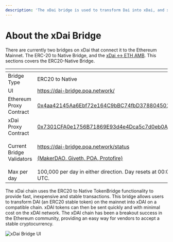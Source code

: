 ```yaml
---
description: 'The xDai bridge is used to transform Dai into xDai, and xDai back to Dai'
---
```


# About the xDai Bridge

There are currently two bridges on xDai that connect it to the Ethereum Mainnet. The ERC-20 to Native Bridge, and the [xDai &lt;-&gt; ETH AMB](../eth-xdai-amb-bridge/about-the-eth-xdai-amb/). This sections covers the ERC20-Native Bridge.

<table>
  <thead>
    <tr>
      <th style="text-align:left"></th>
      <th style="text-align:left"></th>
    </tr>
  </thead>
  <tbody>
    <tr>
      <td style="text-align:left">Bridge Type</td>
      <td style="text-align:left">ERC20 to Native</td>
    </tr>
    <tr>
      <td style="text-align:left">UI</td>
      <td style="text-align:left"><a href="https://dai-bridge.poa.network/">https://dai-bridge.poa.network/</a>
      </td>
    </tr>
    <tr>
      <td style="text-align:left">Ethereum Proxy Contract</td>
      <td style="text-align:left"><a href="https://etherscan.io/address/0x4aa42145Aa6Ebf72e164C9bBC74fbD3788045016#readProxyContract">0x4aa42145Aa6Ebf72e164C9bBC74fbD3788045016</a>
      </td>
    </tr>
    <tr>
      <td style="text-align:left">xDai Proxy Contract</td>
      <td style="text-align:left"><a href="https://blockscout.com/poa/xdai/address/0x7301CFA0e1756B71869E93d4e4Dca5c7d0eb0AA6/read_proxy">0x7301CFA0e1756B71869E93d4e4Dca5c7d0eb0AA6</a>
      </td>
    </tr>
    <tr>
      <td style="text-align:left">Current Bridge Validators</td>
      <td style="text-align:left">
        <p><a href="https://blockscout.com/poa/xdai/address/0x7301CFA0e1756B71869E93d4e4Dca5c7d0eb0AA6/read_proxy">https://dai-bridge.poa.network/status </a>
        </p>
        <p><a href="https://blockscout.com/poa/xdai/address/0x7301CFA0e1756B71869E93d4e4Dca5c7d0eb0AA6/read_proxy">(MakerDAO, Giveth, POA, Protofire)</a>
        </p>
      </td>
    </tr>
    <tr>
      <td style="text-align:left">Max per day</td>
      <td style="text-align:left">100,000 per day in either direction. Day resets at 00:00 UTC.</td>
    </tr>
  </tbody>
</table>

The xDai chain uses the ERC20 to Native TokenBridge functionality to provide fast, inexpensive and stable transactions. This bridge allows users to transform DAI \(an ERC20 stable token\) on the mainnet into xDAI on a compatible chain. xDAI tokens can then be sent quickly and with minimal cost on the xDAI network. The xDAI chain has been a breakout success in the Ethereum community, providing an easy way for vendors to accept a stable cryptocurrency.

![xDai Bridge UI](../.gitbook/assets/bridge.png)

